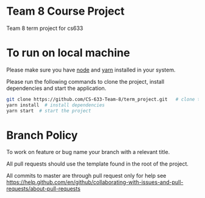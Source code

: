 # Team 8 Course Project
Team 8 term project for cs633

# To run on local machine
Please make sure you have [node](https://nodejs.org/en/download/) and [yarn](https://yarnpkg.com/en/docs/install) installed in your system.

Please run the following commands to clone the project, install dependencies and start the application.

```bash
git clone https://github.com/CS-633-Team-8/term_project.git   # clone the project
yarn install  # install dependencies
yarn start  # start the project
```

# Branch Policy
To work on feature or bug name your branch with a relevant title. 

All pull requests should use the template found in the root of the project.

All commits to master are through pull request only for help see https://help.github.com/en/github/collaborating-with-issues-and-pull-requests/about-pull-requests